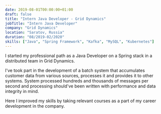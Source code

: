 ```yaml
---
date: 2019-08-01T00:00:00+01:00
draft: false
title: "Intern Java Developer - Grid Dynamics"
jobTitle: "Intern Java Developer"
company: "Grid Dynamics"
location: "Saratov, Russia"
duration: "08/2019-02/2020"
skills: ["Java", "Spring Framework", "Kafka", "MySQL", "Kubernetes"]
---
```


I started my professional path as a Java Developer on a Spring stack in a distributed team in Grid Dynamics.

I've took part in the development of a batch system that accumulates customer data from various sources, processes it and provides it to other systems.
System processed hundreds and thousands of messages per second and processing should've been written with performance and data integrity in mind.

Here I improved my skills by taking relevant courses as a part of my career development in the company.

